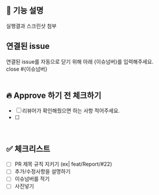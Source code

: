 ## 🌟 기능 설명

실행결과 스크린샷 첨부
<br>

## 연결된 issue

연결된 issue를 자동으로 닫기 위해 아래 {이슈넘버}를 입력해주세요. <br>
close #{이슈넘버}
<br>
<br>

## 🔥 Approve 하기 전 체크하기

- [ ] 리뷰어가 확인해줬으면 하는 사항 적어주세요.
- [ ]

<br>

## ✅ 체크리스트

- [ ] PR 제목 규칙 지키기 (ex| feat/Report/#22)
- [ ] 추가/수정사항을 설명하기
- [ ] 이슈넘버를 적기
- [ ] 사진넣기
